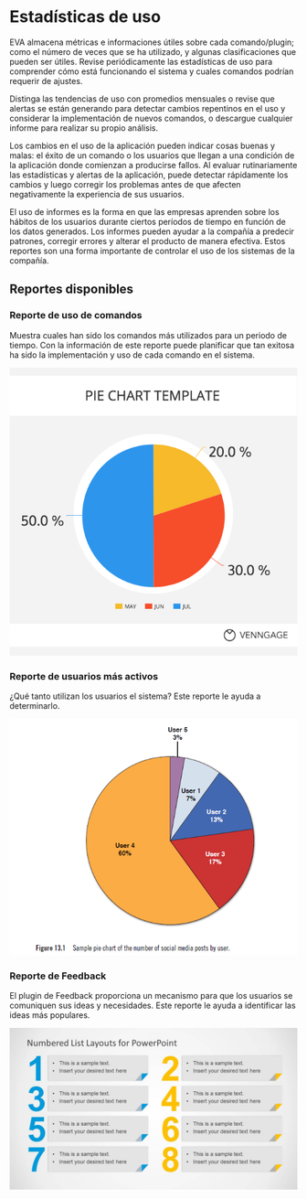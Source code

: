 # Estadísticas de uso

EVA almacena métricas e informaciones útiles sobre cada comando/plugin; como el número de veces que se ha utilizado, y algunas clasificaciones que pueden ser útiles. Revise periódicamente las estadísticas de uso para comprender cómo está funcionando el sistema y cuales comandos podrían requerir de ajustes. 

Distinga las tendencias de uso con promedios mensuales o revise que alertas se están generando para detectar cambios repentinos en el uso y considerar la implementación de nuevos comandos, o descargue cualquier informe para realizar su propio análisis.

Los cambios en el uso de la aplicación pueden indicar cosas buenas y malas: el éxito de un comando o los usuarios que llegan a una condición de la aplicación donde comienzan a producirse fallos. Al evaluar rutinariamente las estadísticas y alertas de la aplicación, puede detectar rápidamente los cambios y luego corregir los problemas antes de que afecten negativamente la experiencia de sus usuarios.

El uso de informes es la forma en que las empresas aprenden sobre los hábitos de los usuarios durante ciertos períodos de tiempo en función de los datos generados. Los informes pueden ayudar a la compañía a predecir patrones, corregir errores y alterar el producto de manera efectiva. Estos reportes son una forma importante de controlar el uso de los sistemas de la compañía.

## Reportes disponibles

### Reporte de uso de comandos

Muestra cuales han sido los comandos más utilizados para un periodo de tiempo. Con la información de este reporte puede planificar que tan exitosa ha sido la implementación y uso de cada comando en el sistema.  

![Ejemplo del reporte](../images/report-command-usage-output-sample.png "Ejemplo del reporte")

### Reporte de usuarios más activos

¿Qué tanto utilizan los usuarios el sistema? Este reporte le ayuda a determinarlo. 

![Ejemplo del reporte](../images/report-command-user-output-sample.png "Ejemplo del reporte")

### Reporte de Feedback

El plugin de Feedback proporciona un mecanismo para que los usuarios se comuniquen sus ideas y necesidades. Este reporte le ayuda a identificar las ideas más populares.

![Ejemplo del reporte](../images/report-feedback-output-sample.jpg "Ejemplo del reporte")
